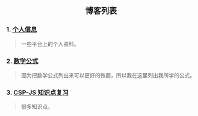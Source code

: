 <head>
    <script src="https://cdn.mathjax.org/mathjax/latest/MathJax.js?config=TeX-AMS-MML_HTMLorMML" type="text/javascript"></script>
    <script type="text/x-mathjax-config">
        MathJax.Hub.Config({
            tex2jax: {
            skipTags: ['script', 'noscript', 'style', 'textarea', 'pre'],
            inlineMath: [['$','$']]
            }
        });
    </script>
</head>

## <center>博客列表</center>

### 1. [个人信息](./posts/personal-information.md)

> 一些平台上的个人资料。

### 2. [数学公式](./posts/math-formula.md)

> 因为把数学公式列出来可以更好的做题，所以我在这里列出我所学的公式。

### 3. [CSP-JS 知识点复习](./posts/csp-js-knowledge-point.md)

> 很多知识点。